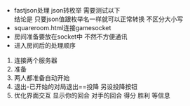 - fastjson处理 json转枚举 需要测试以下  
结论是 只要json值跟枚举名一样就可以正常转换 不区分大小写
- squareroom.html连接gamesocket
- 房间准备要放在socket中 不然不方便通讯
- 进入房间后的处理顺序
1. 连接两个服务器
1. 准备
1. 两人都准备自动开始
1. 退出-已开始的对局退出==投降 另设投降按钮
1. 优化界面交互 显示你的回合 对手的回合 得分 胜利 等信息